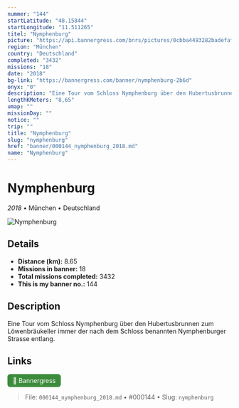 ```yaml
---
nummer: "144"
startLatitude: "48.15844"
startLongitude: "11.511265"
titel: "Nymphenburg"
picture: "https://api.bannergress.com/bnrs/pictures/0cbba4493282badefafab15466afc9ab"
region: "München"
country: "Deutschland"
completed: "3432"
missions: "18"
date: "2018"
bg-link: "https://bannergress.com/banner/nymphenburg-2b6d"
onyx: "0"
description: "Eine Tour vom Schloss Nymphenburg über den Hubertusbrunnen zum Löwenbräukeller immer der nach dem Schloss benannten Nymphenburger Strasse entlang."
lengthKMeters: "8,65"
umap: ""
missionDay: ""
notice: ""
trip: ""
title: "Nymphenburg"
slug: "nymphenburg"
href: "banner/000144_nymphenburg_2018.md"
name: "Nymphenburg"
---
```

# Nymphenburg

*2018* • München • Deutschland

![Nymphenburg](https://api.bannergress.com/bnrs/pictures/0cbba4493282badefafab15466afc9ab)



## Details
- **Distance (km):** 8.65
- **Missions in banner:** 18
- **Total missions completed:** 3432
- **This is my banner no.:** 144



## Description
Eine Tour vom Schloss Nymphenburg über den Hubertusbrunnen zum Löwenbräukeller immer der nach dem Schloss benannten Nymphenburger Strasse entlang.



## Links
<a href="https://bannergress.com/banner/nymphenburg-2b6d" target="_blank" style="display:inline-block;margin-right:8px;padding:6px 12px;background:#3c8b3c;color:#fff;text-decoration:none;border-radius:6px;">🔗 Bannergress</a>



> File: `000144_nymphenburg_2018.md`
> • #000144
> • Slug: `nymphenburg`
